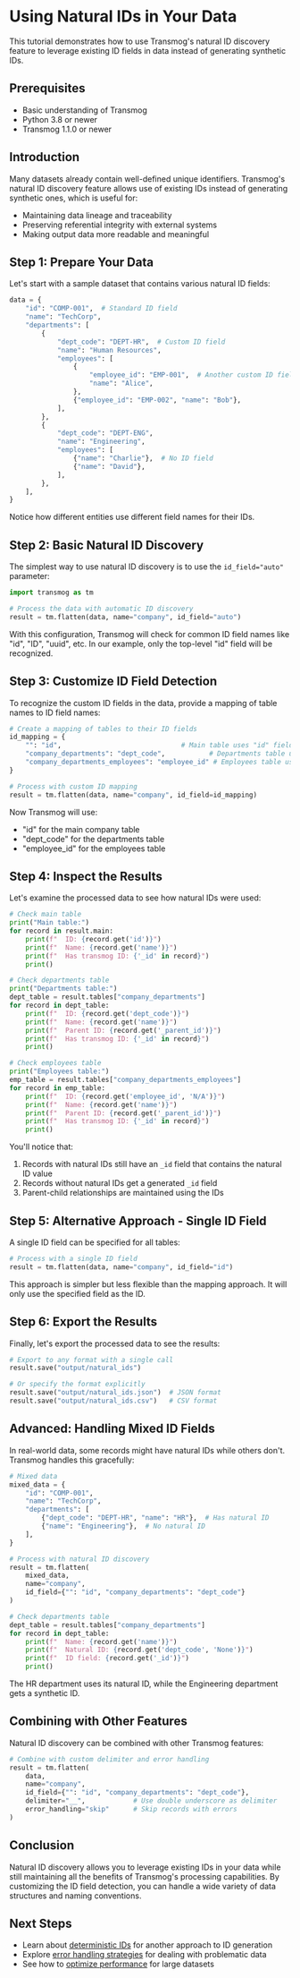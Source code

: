 # Using Natural IDs in Your Data

This tutorial demonstrates how to use Transmog's natural ID discovery feature to leverage existing ID fields in
data instead of generating synthetic IDs.

## Prerequisites

- Basic understanding of Transmog
- Python 3.8 or newer
- Transmog 1.1.0 or newer

## Introduction

Many datasets already contain well-defined unique identifiers. Transmog's natural ID discovery feature allows use of existing IDs instead of generating synthetic ones, which is useful for:

- Maintaining data lineage and traceability
- Preserving referential integrity with external systems
- Making output data more readable and meaningful

## Step 1: Prepare Your Data

Let's start with a sample dataset that contains various natural ID fields:

```python
data = {
    "id": "COMP-001",  # Standard ID field
    "name": "TechCorp",
    "departments": [
        {
            "dept_code": "DEPT-HR",  # Custom ID field
            "name": "Human Resources",
            "employees": [
                {
                    "employee_id": "EMP-001",  # Another custom ID field
                    "name": "Alice",
                },
                {"employee_id": "EMP-002", "name": "Bob"},
            ],
        },
        {
            "dept_code": "DEPT-ENG",
            "name": "Engineering",
            "employees": [
                {"name": "Charlie"},  # No ID field
                {"name": "David"},
            ],
        },
    ],
}
```

Notice how different entities use different field names for their IDs.

## Step 2: Basic Natural ID Discovery

The simplest way to use natural ID discovery is to use the `id_field="auto"` parameter:

```python
import transmog as tm

# Process the data with automatic ID discovery
result = tm.flatten(data, name="company", id_field="auto")
```

With this configuration, Transmog will check for common ID field names like "id", "ID", "uuid", etc. In our
example, only the top-level "id" field will be recognized.

## Step 3: Customize ID Field Detection

To recognize the custom ID fields in the data, provide a mapping of table names to ID field names:

```python
# Create a mapping of tables to their ID fields
id_mapping = {
    "": "id",                              # Main table uses "id" field
    "company_departments": "dept_code",           # Departments table uses "dept_code" field
    "company_departments_employees": "employee_id" # Employees table uses "employee_id" field
}

# Process with custom ID mapping
result = tm.flatten(data, name="company", id_field=id_mapping)
```

Now Transmog will use:

- "id" for the main company table
- "dept_code" for the departments table
- "employee_id" for the employees table

## Step 4: Inspect the Results

Let's examine the processed data to see how natural IDs were used:

```python
# Check main table
print("Main table:")
for record in result.main:
    print(f"  ID: {record.get('id')}")
    print(f"  Name: {record.get('name')}")
    print(f"  Has transmog ID: {'_id' in record}")
    print()

# Check departments table
print("Departments table:")
dept_table = result.tables["company_departments"]
for record in dept_table:
    print(f"  ID: {record.get('dept_code')}")
    print(f"  Name: {record.get('name')}")
    print(f"  Parent ID: {record.get('_parent_id')}")
    print(f"  Has transmog ID: {'_id' in record}")
    print()

# Check employees table
print("Employees table:")
emp_table = result.tables["company_departments_employees"]
for record in emp_table:
    print(f"  ID: {record.get('employee_id', 'N/A')}")
    print(f"  Name: {record.get('name')}")
    print(f"  Parent ID: {record.get('_parent_id')}")
    print(f"  Has transmog ID: {'_id' in record}")
    print()
```

You'll notice that:

1. Records with natural IDs still have an `_id` field that contains the natural ID value
2. Records without natural IDs get a generated `_id` field
3. Parent-child relationships are maintained using the IDs

## Step 5: Alternative Approach - Single ID Field

A single ID field can be specified for all tables:

```python
# Process with a single ID field
result = tm.flatten(data, name="company", id_field="id")
```

This approach is simpler but less flexible than the mapping approach. It will only use the specified field as the ID.

## Step 6: Export the Results

Finally, let's export the processed data to see the results:

```python
# Export to any format with a single call
result.save("output/natural_ids")

# Or specify the format explicitly
result.save("output/natural_ids.json")  # JSON format
result.save("output/natural_ids.csv")   # CSV format
```

## Advanced: Handling Mixed ID Fields

In real-world data, some records might have natural IDs while others don't. Transmog handles this gracefully:

```python
# Mixed data
mixed_data = {
    "id": "COMP-001",
    "name": "TechCorp",
    "departments": [
        {"dept_code": "DEPT-HR", "name": "HR"},  # Has natural ID
        {"name": "Engineering"},  # No natural ID
    ],
}

# Process with natural ID discovery
result = tm.flatten(
    mixed_data, 
    name="company", 
    id_field={"": "id", "company_departments": "dept_code"}
)

# Check departments table
dept_table = result.tables["company_departments"]
for record in dept_table:
    print(f"  Name: {record.get('name')}")
    print(f"  Natural ID: {record.get('dept_code', 'None')}")
    print(f"  ID field: {record.get('_id')}")
    print()
```

The HR department uses its natural ID, while the Engineering department gets a synthetic ID.

## Combining with Other Features

Natural ID discovery can be combined with other Transmog features:

```python
# Combine with custom delimiter and error handling
result = tm.flatten(
    data,
    name="company",
    id_field={"": "id", "company_departments": "dept_code"},
    delimiter="__",            # Use double underscore as delimiter
    error_handling="skip"      # Skip records with errors
)
```

## Conclusion

Natural ID discovery allows you to leverage existing IDs in your data while still maintaining all the benefits of
Transmog's processing capabilities. By customizing the ID field detection, you can handle a wide variety of data
structures and naming conventions.

## Next Steps

- Learn about [deterministic IDs](../../user/advanced/deterministic-ids.md) for another approach to ID generation
- Explore [error handling strategies](../advanced/error-recovery-strategies.md) for dealing with problematic data
- See how to [optimize performance](../advanced/optimizing-memory-usage.md) for large datasets
